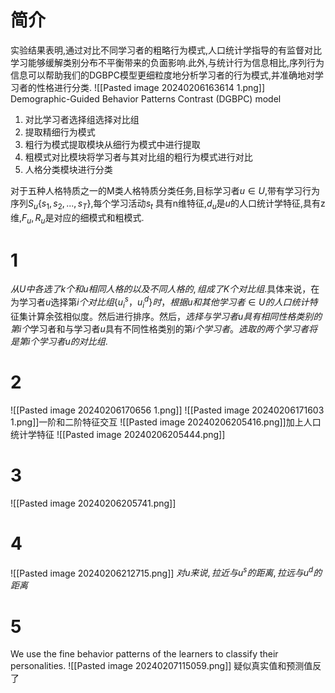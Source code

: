 # 简介

实验结果表明,通过对比不同学习者的粗略行为模式,人口统计学指导的有监督对比学习能够缓解类别分布不平衡带来的负面影响.此外,与统计行为信息相比,序列行为信息可以帮助我们的DGBPC模型更细粒度地分析学习者的行为模式,并准确地对学习者的性格进行分类.
![[Pasted image 20240206163614 1.png]]
Demographic-Guided Behavior Patterns Contrast (DGBPC) model

1. 对比学习者选择组选择对比组
2. 提取精细行为模式
3. 粗行为模式提取模块从细行为模式中进行提取
4. 粗模式对比模块将学习者与其对比组的粗行为模式进行对比
5. 人格分类模块进行分类

对于五种人格特质之一的M类人格特质分类任务,目标学习者$u∈U$,带有学习行为序列$S_u \{ s_1,s_2,...,s_T\}$,每个学习活动$s_t$ 具有n维特征,$d_u$是$u$的人口统计学特征,具有z维,$F_u,R_u$是对应的细模式和粗模式.

# 1

$从U中各选了k个和u相同人格的以及不同人格的,组成了K个对比组$.具体来说，在为学习者$u$选择第$i个对比组\{u^s_i，u^d_i\}时，根据u和其他学习者∈U的人口统计特$征集计算余弦相似度。然后进行排序。然后，$选择与学习者u具有相同性格类别的第i个$学习者和与学习者$u$具有不同性格类别的第$i个学习者。选取的两个学习者将是第i个学习者u的对比组.$

# 2

![[Pasted image 20240206170656 1.png]]
![[Pasted image 20240206171603 1.png]]一阶和二阶特征交互
![[Pasted image 20240206205416.png]]加上人口统计学特征
![[Pasted image 20240206205444.png]]

# 3
![[Pasted image 20240206205741.png]]
# 4

![[Pasted image 20240206212715.png]]
$对u来说,拉近与u^s的距离,拉远与u^d的距离$
# 5
We use the fine behavior patterns of the learners to classify their personalities.
![[Pasted image 20240207115059.png]]
疑似真实值和预测值反了
